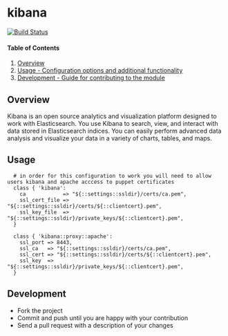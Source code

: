 # kibana
[![Build Status](https://travis-ci.org/cristifalcas/puppet-kibana.png?branch=master)](https://travis-ci.org/cristifalcas/puppet-kibana)

#### Table of Contents

1. [Overview](#overview)
2. [Usage - Configuration options and additional functionality](#usage)
3. [Development - Guide for contributing to the module](#development)

## Overview

Kibana is an open source analytics and visualization platform designed to work with Elasticsearch.
You use Kibana to search, view, and interact with data stored in Elasticsearch indices.
You can easily perform advanced data analysis and visualize your data in a variety of charts, tables, and maps.

## Usage

      # in order for this configuration to work you will need to allow users kibana and apache acccess to puppet certificates
	  class { 'kibana':
	    ca            => "${::settings::ssldir}/certs/ca.pem",
	    ssl_cert_file => "${::settings::ssldir}/certs/${::clientcert}.pem",
	    ssl_key_file  => "${::settings::ssldir}/private_keys/${::clientcert}.pem",
	  }

	  class { 'kibana::proxy::apache':
	    ssl_port => 8443,
	    ssl_ca   => "${::settings::ssldir}/certs/ca.pem",
	    ssl_cert => "${::settings::ssldir}/certs/${::clientcert}.pem",
	    ssl_key  => "${::settings::ssldir}/private_keys/${::clientcert}.pem",
	  }


## Development

* Fork the project
* Commit and push until you are happy with your contribution
* Send a pull request with a description of your changes
